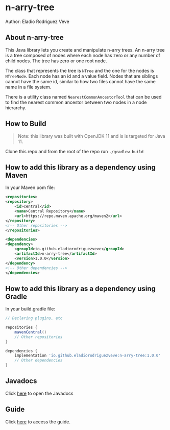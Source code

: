 # n-arry-tree

Author: Eladio Rodriguez Veve

## About n-arry-tree

This Java library lets you create and manipulate n-arry trees. An n-arry tree is
a tree composed of nodes where each node has zero or any number of child nodes.
The tree has zero or one root node.

The class that represents the tree is `NTree` and the one for the nodes is
`NTreeNode`. Each node has an id and a value field. Nodes that are siblings
cannot have the same id, similar to how two files cannot have the same name in a
file system.

There is a utility class named `NearestCommonAncestorTool` that can be used to
find the nearest common ancestor between two nodes in a node hierarchy.

## How to Build

> Note: this library was built with OpenJDK 11 and is is targeted for Java 11.

Clone this repo and from the root of the repo run `./gradlew build`

## How to add this library as a dependency using Maven

In your Maven pom file:

```xml
<repositories>
<repository>
    <id>central</id>
    <name>Central Repository</name>
    <url>https://repo.maven.apache.org/maven2</url>
</repository>
<!-- Other repositories -->
</repositories>

<dependencies>
<dependency>
    <groupId>io.github.eladiorodriguezveve</groupId>
    <artifactId>n-arry-tree</artifactId>
    <version>1.0.0</version>
</dependency>
<!-- Other dependencies -->
</dependencies>
```

## How to add this library as a dependency using Gradle

In your build.gradle file:

```groovy
// Declaring plugins, etc

repositories {
    mavenCentral()
    // Other repositories
}

dependencies {
    implementation 'io.github.eladiorodriguezveve:n-arry-tree:1.0.0'
    // Other dependencies
}
```

## Javadocs

Click [here](https://www.javadoc.io/doc/io.github.eladiorodriguezveve/n-arry-tree/1.0.0/veve/datastructures/trees/package-summary.html) to open the Javadocs

## Guide

Click [here](guide/guide.md) to access the guide.
